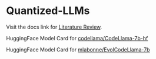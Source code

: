 # Quantized-LLMs

Visit the docs link for [Literature Review](https://docs.google.com/document/d/13AKlV_DhqfleW82-5kgPufhFQnpCeg1DgRHWcGOVBuI/edit?usp=sharing).

HuggingFace Model Card for [codellama/CodeLlama-7b-hf](https://huggingface.co/codellama/CodeLlama-7b-hf)

HuggingFace Model Card for [mlabonne/EvolCodeLlama-7b](https://huggingface.co/mlabonne/EvolCodeLlama-7b)
